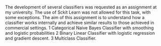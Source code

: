 The development of several classifiers was requested as an assignment at my university.
The use of Sckit Learn was not allowed for this task, with some exceptions.
The aim of this assignment is to understand how a classifier works internally and achieve similar results to those achieved in commercial settings.
1 Categorical Naive Bayes Classifier with smoothing and logistic probabilities
2 Binary Linear Classifier with logistic regression and gradient descent.
3 Multiclass Classifier.
